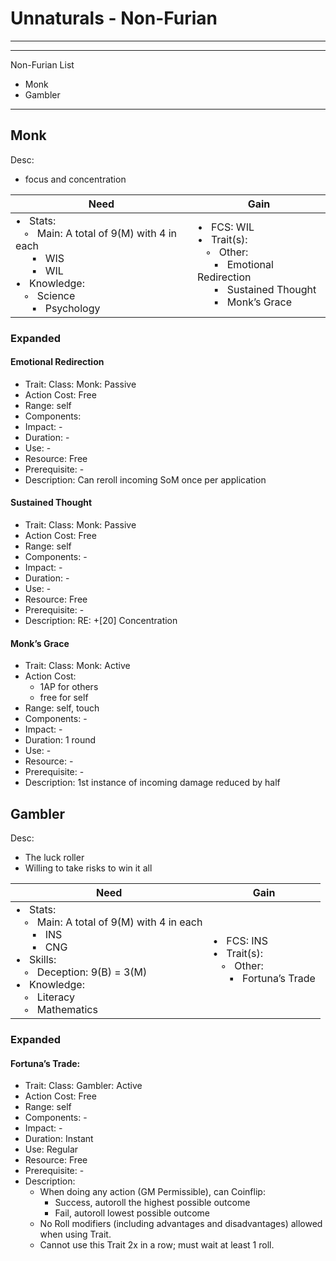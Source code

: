 # Unnaturals - Non-Furian
________________________________________
________________________________________

Non-Furian List
-	Monk
-	Gambler

---

## Monk 

Desc:
-	focus and concentration

| Need | Gain |
| ---- | ---- |
| •   Stats:<br>   ◦   Main: A total of 9(M) with 4 in each<br>      ▪   WIS<br>      ▪   WIL<br>•   Knowledge:<br>   ◦   Science<br>      ▪   Psychology | •   FCS: WIL<br>•   Trait(s):<br>   ◦   Other:<br>      ▪   Emotional Redirection<br>      ▪   Sustained Thought<br>      ▪   Monk’s Grace |

### Expanded
#### Emotional Redirection
-	Trait: Class: Monk: Passive 
-	Action Cost: Free
-	Range: self
-	Components:
-	Impact: -
-	Duration:  -
-	Use: -
-	Resource: Free
-	Prerequisite: -
-	Description: Can reroll incoming SoM once per application
#### Sustained Thought
-	Trait: Class: Monk: Passive 
-	Action Cost: Free
-	Range: self
-	Components: -
-	Impact: -
-	Duration:  -
-	Use: -
-	Resource: Free
-	Prerequisite: -
-	Description: RE: +\[20] Concentration
#### Monk’s Grace
-	Trait: Class: Monk: Active
-	Action Cost: 
	-	1AP for others
	-	free for self
-	Range: self, touch
-	Components: -
-	Impact: -
-	Duration:  1 round
-	Use: -
-	Resource: -
-	Prerequisite: -
-	Description: 1st instance of incoming damage reduced by half
## Gambler

Desc: 
-	The luck roller
-	Willing to take risks to win it all

| Need | Gain |
| ---- | ---- |
| •   Stats:<br>   ◦   Main: A total of 9(M) with 4 in each<br>      ▪   INS<br>      ▪   CNG<br>•   Skills:<br>   ◦   Deception: 9(B) = 3(M)<br>•   Knowledge:<br>   ◦   Literacy<br>   ◦   Mathematics | •   FCS: INS<br>•   Trait(s):<br>   ◦   Other:<br>      ▪   Fortuna’s Trade |

### Expanded
#### Fortuna’s Trade: 
-	Trait: Class: Gambler: Active
-	Action Cost: Free
-	Range: self
-	Components: -
-	Impact: -
-	Duration:  Instant
-	Use: Regular
-	Resource: Free
-	Prerequisite: -
-	Description: 
	-	When doing any action (GM Permissible), can Coinflip:
		-	Success, autoroll the highest possible outcome
		-	Fail, autoroll lowest possible outcome
	-	No Roll modifiers (including advantages and disadvantages) allowed when using Trait. 
	-	Cannot use this Trait 2x in a row; must wait at least 1 roll.
